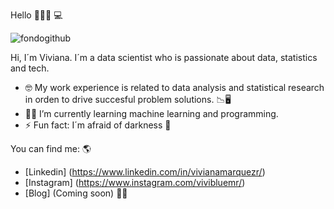 Hello 👋🙋‍♀️ 💻

![fondogithub](https://user-images.githubusercontent.com/62452521/105530571-f7bb1100-5cb5-11eb-957e-2b4e0a0fe0a8.png)

Hi, I´m Viviana. I´m a data scientist who is passionate about data, statistics and tech. 
- 🤓 My work experience is related to data analysis and statistical research in orden to drive succesful problem solutions. 📉🖥 
- 👩‍💻 I’m currently learning machine learning and programming.
- ⚡ Fun fact: I´m afraid of darkness 👾

You can find me: 🌎 
- [Linkedin] (https://www.linkedin.com/in/vivianamarquezr/)
- [Instagram] (https://www.instagram.com/vivibluemr/)
- [Blog] (Coming soon) 👷‍♀️



<!--
**viviblue2020/viviblue2020** is a ✨ _special_ ✨ repository because its `README.md` (this file) appears on your GitHub profile.


Here are some ideas to get you started:

- 🔭 I’m currently working on ...
- 🌱 I’m currently learning ...
- 👯 I’m looking to collaborate on ...
- 🤔 I’m looking for help with ...
- 💬 Ask me about ...
- 📫 How to reach me: ...
- 😄 Pronouns: ...
- ⚡ Fun fact: ...
-->
